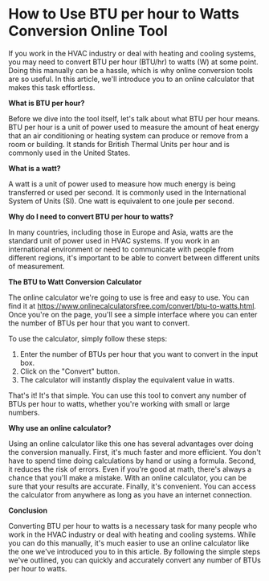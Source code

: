 How to Use BTU per hour to Watts Conversion Online Tool
=======================================================

If you work in the HVAC industry or deal with heating and cooling systems, you may need to convert BTU per hour (BTU/hr) to watts (W) at some point. Doing this manually can be a hassle, which is why online conversion tools are so useful. In this article, we'll introduce you to an online calculator that makes this task effortless.

**What is BTU per hour?**

Before we dive into the tool itself, let's talk about what BTU per hour means. BTU per hour is a unit of power used to measure the amount of heat energy that an air conditioning or heating system can produce or remove from a room or building. It stands for British Thermal Units per hour and is commonly used in the United States.

**What is a watt?**

A watt is a unit of power used to measure how much energy is being transferred or used per second. It is commonly used in the International System of Units (SI). One watt is equivalent to one joule per second.

**Why do I need to convert BTU per hour to watts?**

In many countries, including those in Europe and Asia, watts are the standard unit of power used in HVAC systems. If you work in an international environment or need to communicate with people from different regions, it's important to be able to convert between different units of measurement.

**The BTU to Watt Conversion Calculator**

The online calculator we're going to use is free and easy to use. You can find it at <https://www.onlinecalculatorsfree.com/convert/btu-to-watts.html>. Once you're on the page, you'll see a simple interface where you can enter the number of BTUs per hour that you want to convert.

To use the calculator, simply follow these steps:

1. Enter the number of BTUs per hour that you want to convert in the input box.
2. Click on the "Convert" button.
3. The calculator will instantly display the equivalent value in watts.

That's it! It's that simple. You can use this tool to convert any number of BTUs per hour to watts, whether you're working with small or large numbers.

**Why use an online calculator?**

Using an online calculator like this one has several advantages over doing the conversion manually. First, it's much faster and more efficient. You don't have to spend time doing calculations by hand or using a formula. Second, it reduces the risk of errors. Even if you're good at math, there's always a chance that you'll make a mistake. With an online calculator, you can be sure that your results are accurate. Finally, it's convenient. You can access the calculator from anywhere as long as you have an internet connection.

**Conclusion**

Converting BTU per hour to watts is a necessary task for many people who work in the HVAC industry or deal with heating and cooling systems. While you can do this manually, it's much easier to use an online calculator like the one we've introduced you to in this article. By following the simple steps we've outlined, you can quickly and accurately convert any number of BTUs per hour to watts.